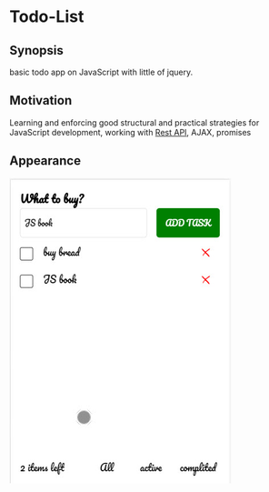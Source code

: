 # Todo-List

## Synopsis

basic todo app on JavaScript with little of jquery. 

## Motivation

Learning and enforcing good structural and practical strategies for JavaScript development, working with [Rest API](https://repetitora.net/api/JS/Tasks), AJAX, promises 

## Appearance

![alt text](https://github.com/KatePavlovich/Todo-List/blob/master/img/screenshot.jpg?raw=true "screenshot")